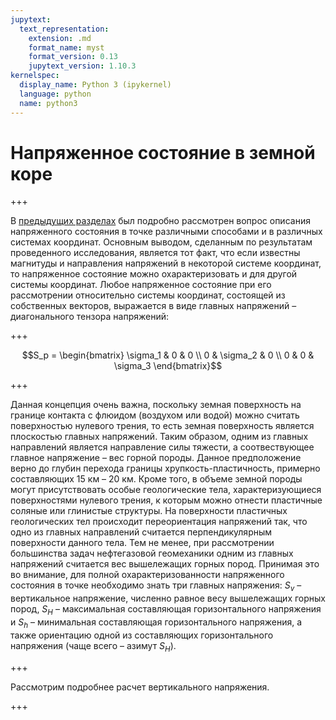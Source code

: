 ```yaml
---
jupytext:
  text_representation:
    extension: .md
    format_name: myst
    format_version: 0.13
    jupytext_version: 1.10.3
kernelspec:
  display_name: Python 3 (ipykernel)
  language: python
  name: python3
---
```


<a id='geomech-rg-crust'></a>
# Напряженное состояние в земной коре

+++

В [предыдущих разделах](./RG-3-StressRotation-PrincipleStresses-MohrCircles-Part1.html#geomech-rg-stress_rotation-1) был подробно рассмотрен вопрос описания напряженного состояния в точке различными способами и в различных системах координат. Основным выводом, сделанным по результатам проведенного исследования, является тот факт, что если известны магнитуды и направления напряжений в некоторой системе координат, то напряженное состояние можно охарактеризовать и для другой системы координат. Любое напряженное состояние при его рассмотрении относительно системы координат, состоящей из собственных векторов, выражается в виде главных напряжений – диагонального тензора напряжений:

+++

$$S_p = \begin{bmatrix} \sigma_1 & 0 & 0 \\ 0 & \sigma_2 & 0 \\ 0 & 0 & \sigma_3 \end{bmatrix}$$

+++

Данная концепция очень важна, поскольку земная поверхность на границе контакта с флюидом (воздухом или водой) можно считать поверхностью нулевого трения, то есть земная поверхность является плоскостью главных напряжений. Таким образом, одним из главных направлений является направление силы тяжести, а соотвествующее главное напряжение – вес горной породы. Данное предположение верно до глубин перехода границы хрупкость-пластичность, примерно составляющих 15 км – 20 км. Кроме того, в объеме земной породы могут присутствовать особые геологические тела, характеризующиеся поверхностями нулевого трения, к которым можно отнести пластичные соляные или глинистые структуры. На поверхности пластичных геологических тел происходит переориентация напряжений так, что одно из главных направлений считается перпендикулярным поверхности данного тела. Тем не менее, при рассмотрении большинства задач нефтегазовой геомеханики одним из главных напряжений считается вес вышележащих горных пород. Принимая это во внимание, для полной охарактеризованности напряженного состояния в точке необходимо знать три главных напряжения: $S_v$ – вертикальное напряжение, численно равное весу вышележащих горных пород, $S_H$ – максимальная составляющая горизонтального напряжения и $S_h$ – минимальная составляющая горизонтального напряжения, а также ориентацию одной из составляющих горизонтального напряжения (чаще всего – азимут $S_H$).

+++

Рассмотрим подробнее расчет вертикального напряжения.

+++

```{code-cell} ipython3

```
